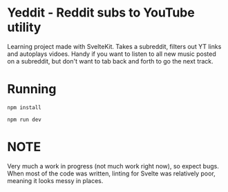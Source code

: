 # Yeddit - Reddit subs to YouTube utility

Learning project made with SvelteKit. Takes a subreddit, filters out YT links and autoplays vidoes.
Handy if you want to listen to all new music posted on a subreddit, but don't want to tab back
and forth to go the next track.

# Running

`npm install`

`npm run dev`

# NOTE
Very much a work in progress (not much work right now), so expect bugs.
When most of the code was written, linting for Svelte was relatively poor, meaning it looks messy in places. 